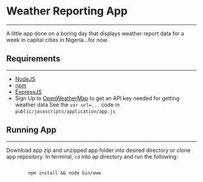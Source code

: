 <h1>Weather Reporting App</h1> <hr />

<p>A little app done on a boring day that displays weather report data for a week in capital cities in Nigeria...for now.</p>

<h2>Requirements</h2><hr />
<ul>
    <li><a href="http://nodejs.org" target="_blank">NodeJS</a></li>
    <li><a href="http://npmjs.org" target="_blank">npm</a></li>
    <li><a href="http://expressjs.com" target="_blank">ExpressJS</a></li>
    <li>Sign Up to <a href="http://openweathermap.org" target="_blank">OpenWeatherMap</a> to get an API key needed for getting weather data
        See the <code>var url=...</code> code in <code>public/javascripts/application/app.js</code></li>
</ul>

<h2>Running App</h2> <hr />
<p>Download app zip and unzipped app folder into desired directory or clone app repository. In terminal, <code>cd</code> into ap directory and
run the following:</p>
<p>
    <code>
        npm install && node bin/www
    </code>
</p>



